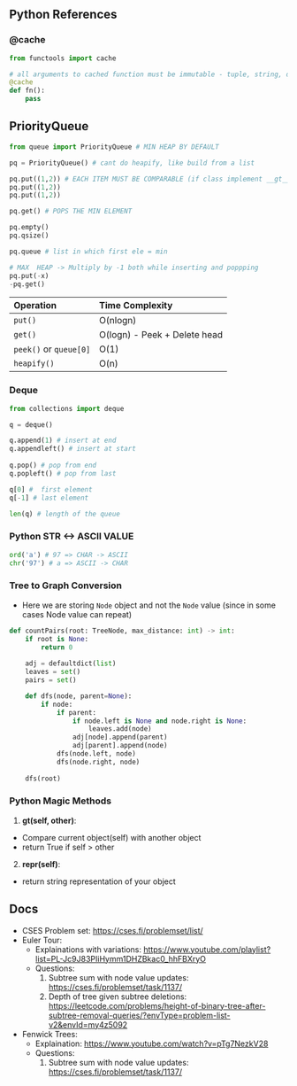 ## Python References

### @cache
```python
from functools import cache

# all arguments to cached function must be immutable - tuple, string, dict
@cache
def fn():
    pass
```

## PriorityQueue
```python
from queue import PriorityQueue # MIN HEAP BY DEFAULT

pq = PriorityQueue() # cant do heapify, like build from a list

pq.put((1,2)) # EACH ITEM MUST BE COMPARABLE (if class implement __gt__(self.other) method)
pq.put((1,2))
pq.put((1,2))

pq.get() # POPS THE MIN ELEMENT

pq.empty()
pq.qsize()

pq.queue # list in which first ele = min

# MAX  HEAP -> Multiply by -1 both while inserting and poppping
pq.put(-x)
-pq.get()
```

| Operation    | Time Complexity |
| :-------- | :------- |
| `put()`  | O(nlogn)    |
| `get()` | O(logn) - Peek + Delete head     |
| `peek()` or `queue[0]`    | O(1)    |
|`heapify()`| O(n) |


### Deque
```python
from collections import deque

q = deque()

q.append(1) # insert at end
q.appendleft() # insert at start
    
q.pop() # pop from end
q.popleft() # pop from last

q[0] #  first element
q[-1] # last element

len(q) # length of the queue
```

### Python STR <-> ASCII VALUE
```python
ord('a') # 97 => CHAR -> ASCII
chr('97') # a => ASCII -> CHAR
```

### Tree to Graph Conversion
- Here we are storing `Node` object and not the `Node` value (since in some cases Node value can repeat)
```python
def countPairs(root: TreeNode, max_distance: int) -> int:
    if root is None:
        return 0
    
    adj = defaultdict(list)
    leaves = set()
    pairs = set()

    def dfs(node, parent=None):
        if node:
            if parent:
                if node.left is None and node.right is None:
                    leaves.add(node)
                adj[node].append(parent)
                adj[parent].append(node)
            dfs(node.left, node)
            dfs(node.right, node)
    
    dfs(root)

```



### Python Magic Methods
1. **__gt__(self, other)**:
- Compare current object(self) with another object
- return True if self > other

2. **__repr__(self)**:
- return string representation of your object


## Docs
- CSES Problem set: https://cses.fi/problemset/list/
- Euler Tour: 
    - Explainations with variations: https://www.youtube.com/playlist?list=PL-Jc9J83PIiHymm1DHZBkac0_hhFBXryO
    - Questions:
        1. Subtree sum with node value updates: https://cses.fi/problemset/task/1137/
        2. Depth of tree given subtree deletions: https://leetcode.com/problems/height-of-binary-tree-after-subtree-removal-queries/?envType=problem-list-v2&envId=my4z5092
- Fenwick Trees: 
    - Explaination: https://www.youtube.com/watch?v=pTg7NezkV28
     - Questions:
        1. Subtree sum with node value updates: https://cses.fi/problemset/task/1137/
    
